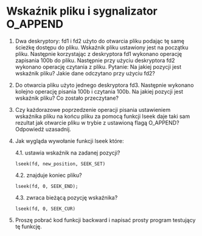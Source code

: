 # Wskaźnik pliku i sygnalizator O_APPEND

1. Dwa deskryptory: fd1 i fd2 użyto do otwarcia pliku podając tę samę ścieżkę dostępu do pliku. Wskaźnik pliku ustawiony jest na początku pliku. Następnie korzystając z deskryptora fd1 wykonano operację zapisania 100b do pliku. Następnie przy użyciu deskryptora fd2 wykonano operację czytania z pliku. Pytanie: Na jakiej pozycji jest wskaźnik pliku? Jakie dane odczytano przy użyciu fd2?

2. Do otwarcia pliku użyto jednego deskryptora fd3. Następnie wykonano kolejno operację pisania 100b i czytania 100b. Na jakiej pozycji jest wskaźnik pliku? Co zostało przeczytane?

3. Czy każdorazowe poprzedzenie operacji pisania ustawieniem wskaźnika pliku na końcu pliku za pomocą funkcji lseek daje taki sam rezultat jak otwarcie pliku w trybie z ustawioną flagą O_APPEND? Odpowiedź uzasadnij.

4. Jak wygląda wywołanie funkcji lseek które:

    4.1. ustawia wskaźnik na zadanej pozycji?

    ```shell
    lseek(fd, new_position, SEEK_SET)
    ```

    4.2. znajduje koniec pliku?

    ```shell
    lseek(fd, 0, SEEK_END);

    ```

    4.3. zwraca bieżącą pozycję wskaźnika?

    ```shell
    lseek(fd, 0, SEEK_CUR)
    ```

5. Proszę pobrać kod funkcji backward i napisać prosty program testujący tę funkcję.

